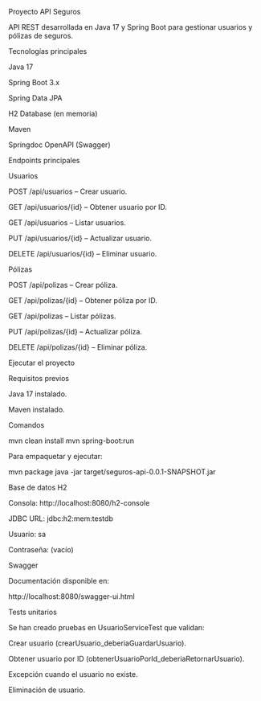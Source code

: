 Proyecto API Seguros

API REST desarrollada en Java 17 y Spring Boot para gestionar usuarios y pólizas de seguros.

Tecnologías principales

Java 17

Spring Boot 3.x

Spring Data JPA

H2 Database (en memoria)

Maven

Springdoc OpenAPI (Swagger)

Endpoints principales

Usuarios

POST /api/usuarios – Crear usuario.

GET /api/usuarios/{id} – Obtener usuario por ID.

GET /api/usuarios – Listar usuarios.

PUT /api/usuarios/{id} – Actualizar usuario.

DELETE /api/usuarios/{id} – Eliminar usuario.

Pólizas

POST /api/polizas – Crear póliza.

GET /api/polizas/{id} – Obtener póliza por ID.

GET /api/polizas – Listar pólizas.

PUT /api/polizas/{id} – Actualizar póliza.

DELETE /api/polizas/{id} – Eliminar póliza.

Ejecutar el proyecto

Requisitos previos

Java 17 instalado.

Maven instalado.

Comandos

mvn clean install
mvn spring-boot:run

Para empaquetar y ejecutar:

mvn package
java -jar target/seguros-api-0.0.1-SNAPSHOT.jar

Base de datos H2

Consola: http://localhost:8080/h2-console

JDBC URL: jdbc:h2:mem:testdb

Usuario: sa

Contraseña: (vacío)

Swagger

Documentación disponible en:

http://localhost:8080/swagger-ui.html

Tests unitarios

Se han creado pruebas en UsuarioServiceTest que validan:

Crear usuario (crearUsuario_deberiaGuardarUsuario).

Obtener usuario por ID (obtenerUsuarioPorId_deberiaRetornarUsuario).

Excepción cuando el usuario no existe.

Eliminación de usuario.
